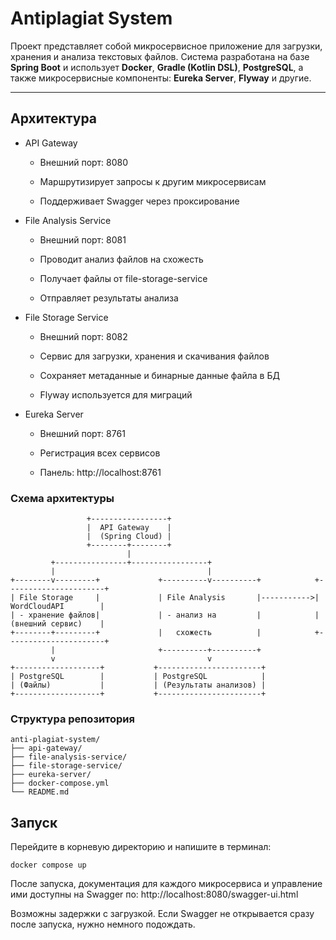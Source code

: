 # Antiplagiat System

Проект представляет собой микросервисное приложение для загрузки, хранения и анализа текстовых файлов. Система 
разработана на базе **Spring Boot** и использует **Docker**, **Gradle (Kotlin DSL)**, **PostgreSQL**, а 
также микросервисные компоненты: **Eureka Server**, **Flyway** и другие.

---

## Архитектура
* API Gateway
  * Внешний порт: 8080

  * Маршрутизирует запросы к другим микросервисам
  
  * Поддерживает Swagger через проксирование

* File Analysis Service
  * Внешний порт: 8081

  * Проводит анализ файлов на схожесть

  * Получает файлы от file-storage-service

  * Отправляет результаты анализа

* File Storage Service
  * Внешний порт: 8082

  * Сервис для загрузки, хранения и скачивания файлов

  * Сохраняет метаданные и бинарные данные файла в БД

  * Flyway используется для миграций

* Eureka Server
  * Внешний порт: 8761

  * Регистрация всех сервисов

  * Панель: http://localhost:8761

### Схема архитектуры
```plaintext
                 +-----------------+
                 |  API Gateway    |
                 |  (Spring Cloud) |
                 +--------+--------+
                          |
         +----------------+-----------------+
         |                                  |
+--------v---------+             +----------v----------+            +----------------------+
| File Storage     |             | File Analysis       |----------->|  WordCloudAPI        |
| - хранение файлов|             | - анализ на         |            |  (внешний сервис)    |
+--------+---------+             |   схожесть          |            +----------------------+
         |                       +----------+----------+
         v                                  v
+-------------------+           +-----------------------+
| PostgreSQL        |           | PostgreSQL            |
| (Файлы)           |           | (Результаты анализов) |
+-------------------+           +-----------------------+
```

### Структура репозитория
```plaintext
anti-plagiat-system/
├── api-gateway/
├── file-analysis-service/
├── file-storage-service/
├── eureka-server/
├── docker-compose.yml
└── README.md
```

## Запуск

Перейдите в корневую директорию и напишите в терминал:

```
docker compose up
```

После запуска, документация для каждого микросервиса и управление ими доступны на Swagger по:
http://localhost:8080/swagger-ui.html

Возможны задержки с загрузкой. Если Swagger не открывается сразу после запуска, нужно немного подождать.
